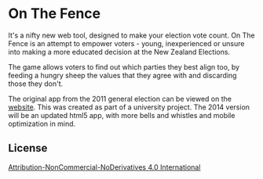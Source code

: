 # On The Fence

It's a nifty new web tool, designed to make your election vote count. On The Fence is an attempt to empower voters - young, inexperienced or unsure into making a more educated decision at the New Zealand Elections.

The game allows voters to find out which parties they best align too, by feeding a hungry sheep the values that they agree with and discarding those they don't. 

The original app from the 2011 general election can be viewed on the [website](http://onthefence.co.nz). This was created as part of a university project. The 2014 version will be an updated html5 app, with more bells and whistles and mobile optimization in mind.

## License

[Attribution-NonCommercial-NoDerivatives 4.0 International](http://creativecommons.org/licenses/by-nc-nd/4.0/)

